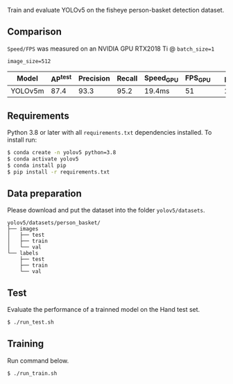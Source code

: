 

Train and evaluate YOLOv5 on the fisheye person-basket detection dataset.

## Comparison

`Speed/FPS` was measured on an NVIDIA GPU RTX2018 Ti @ `batch_size=1`

`image_size=512`

| Model | AP<sup>test</sup> | Precision| Recall | Speed<sub>GPU</sub> | FPS<sub>GPU</sub> || params | FLOPS |
|---------- |------ |------ |------ | -------- | ------| ------ |------  |  :------: |
| YOLOv5m | 87.4     | 93.3   | 95.2    | 19.4ms     | 51     || 21.8M  | 39.4B


## Requirements

Python 3.8 or later with all `requirements.txt` dependencies installed. To install run:
```bash
$ conda create -n yolov5 python=3.8
$ conda activate yolov5
$ conda install pip
$ pip install -r requirements.txt
```

## Data preparation

Please download and put the dataset into the folder `yolov5/datasets`.

```
yolov5/datasets/person_basket/
├── images
│   ├── test
│   ├── train
│   └── val
└── labels
    ├── test
    ├── train
    └── val
```

## Test

Evaluate the performance of a trainned model on the Hand test set.
```bash
$ ./run_test.sh
```

## Training

Run command below.
```bash
$ ./run_train.sh                                   
```
